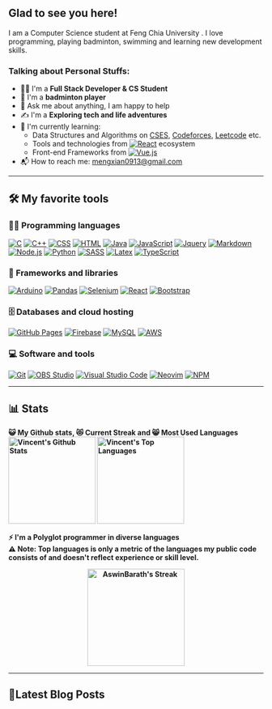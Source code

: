 <!-- # Welcome to [Vincent's](https://vincent-s-blog.web.app/) profile! <a href="https://vincent-s-blog.web.app/"><img src="https://media.giphy.com/media/hvRJCLFzcasrR4ia7z/giphy.gif" width="25px"></a> -->

## Glad to see you here! &nbsp;

I am a Computer Science student at Feng Chia University . I love programming, playing badminton, swimming and learning new development skills.

<!-- <img align="right" src="./image/P1.jpg" width="auto" height="250" style="border-radius:10px; margin-left: 10px"/> -->

### Talking about Personal Stuffs:

- 👨‍🎓 I'm a **Full Stack Developer & CS Student**
- 🏸 I'm a **badminton player**
- 💬 Ask me about anything, I am happy to help
- ✍ I'm a **Exploring tech and life adventures**
- 🌱 I'm currently learning:
  - Data Structures and Algorithms on [CSES](https://cses.fi/user/182618), [Codeforces](https://codeforces.com/profile/mengxian0913), [Leetcode](https://leetcode.com/mengxian0913/) etc.
  - Tools and technologies from <a href="#"><img alt="React" src="https://img.shields.io/badge/React-20232a.svg?logo=react&logoColor=%2361DAFB"></a> ecosystem
  - Front-end Frameworks from <a href="#"><img alt="Vue.js" src="https://img.shields.io/badge/Vue.js-20232a.svg?logo=vue.js&logoColor=%2361DAFB%22"></a>
- 📬 How to reach me: [mengxian0913@gmail.com](mailto:mengxian0913@gmail.com)

---

## 🛠️ My favorite tools

### 👨‍💻 Programming languages

<p>
    <!-- <a href="#"><img alt="Bash" src="https://img.shields.io/badge/Bash-121011.svg?logo=gnu-bash&logoColor=white"></a> -->
    <a href="#"><img alt="C" src="https://custom-icon-badges.herokuapp.com/badge/C-03599C.svg?logo=c-in-hexagon&logoColor=white"></a>
    <a href="#"><img alt="C++" src="https://custom-icon-badges.herokuapp.com/badge/C++-9C033A.svg?logo=cpp2&logoColor=white"></a>
    <a href="#"><img alt="CSS" src="https://img.shields.io/badge/CSS-1572B6.svg?logo=css3&logoColor=white"></a>
    <a href="#"><img alt="HTML" src="https://img.shields.io/badge/HTML-E34F26.svg?logo=html5&logoColor=white"></a>
    <a href="#"><img alt="Java" src="https://img.shields.io/badge/Java-007396.svg?logo=java&logoColor=white"></a>
    <a href="#"><img alt="JavaScript" src="https://img.shields.io/badge/JavaScript-F7DF1E.svg?logo=javascript&logoColor=black"></a>
    <a href="#"><img alt="Jquery" src="https://img.shields.io/badge/Jquery-F0FFFF.svg?logo=Jquery&logoColor=00E5EE"></a>
    <a href="#"><img alt="Markdown" src="https://img.shields.io/badge/Markdown-000000.svg?logo=markdown&logoColor=white"></a>
    <a href="#"><img alt="Node.js" src="https://img.shields.io/badge/Node.js-43853D.svg?logo=node.js&logoColor=white"></a>
    <a href="#"><img alt="Python" src="https://img.shields.io/badge/Python-14354C.svg?logo=python&logoColor=white"></a>
    <a href="#"><img alt="SASS" src="https://img.shields.io/badge/Sass-hotpink.svg?logo=SASS&logoColor=white"></a>
    <a href="#"><img alt="Latex" src="https://img.shields.io/badge/Latex-B0C4DE.svg?logo=latex&logoColor=458B00"></a>
    <a href="#"><img alt="TypeScript" src="https://img.shields.io/badge/TypeScript-007ACC.svg?logo=typescript&logoColor=white"></a>
</p>

### 🧰 Frameworks and libraries

<p>
    <a href="#"><img alt="Arduino" src="https://img.shields.io/badge/-Arduino-00979D?logo=Arduino&logoColor=white"></a>
    <a href="#"><img alt="Pandas" src="https://img.shields.io/badge/Pandas-150458.svg?logo=pandas&logoColor=white"></a>
    <a href="#"><img alt="Selenium" src="https://img.shields.io/badge/Selenium-F5F5F5.svg?logo=selenium&logoColor=%2361DAFB%22"></a>
    <a href="#"><img alt="React" src="https://img.shields.io/badge/React-61DAFB.svg?logo=react&logoColor=white"></a>
    <a href="#">
        <img alt="Bootstrap" src="https://img.shields.io/badge/Bootstrap-563D7C.svg?logo=bootstrap&logoColor=white">
    </a>

</p>

### 🗄️ Databases and cloud hosting

<p>
    <a href="#"><img alt="GitHub Pages" src="https://img.shields.io/badge/GitHub%20Pages-327FC7.svg?logo=github&logoColor=white"></a>
    <a href="#"><img alt="Firebase" src="https://img.shields.io/badge/Firebase-EE7942.svg?logo=firebase&logoColor=FFD700"></a>
    <a href="#"><img alt="MySQL" src="https://img.shields.io/badge/MySQL-4479A1.svg?logo=mysql&logoColor=white"></a>
    <a href="#"><img alt="AWS" src="https://img.shields.io/badge/Amazon-efefef.svg?logo=amazon&logoColor=orange"></a>

</p>

### 💻 Software and tools

<p>
    <a href="#"><img alt="Git" src="https://img.shields.io/badge/Git-F05033.svg?logo=git&logoColor=white"></a>
    <a href="#"><img alt="OBS Studio" src="https://img.shields.io/badge/-OBS%20Studio-302E31?logo=obs-studio&logoColor=white"></a>
    <a href="#"><img alt="Visual Studio Code" src="https://img.shields.io/badge/Visual%20Studio%20Code-0078d7.svg?logo=visual-studio-code&logoColor=white"></a>
    <a href="#"><img alt="Neovim" src="https://img.shields.io/badge/Neovim-D3D3D3.svg?logo=neovim&logoColor=008B45"></a>
    <a href="#"><img alt="NPM" src="https://img.shields.io/badge/Npm-white.svg?logo=npm&logoColor=darkgreen"></a>

</p>

---

## 📊 Stats

<b>😺 My Github stats, 😻 Current Streak and 😸 Most Used Languages
<br/>
<a href="https://github.com/anuraghazra/github-readme-stats" title="Go to Source"><img alt="Vincent's Github Stats" src="https://denvercoder1-github-readme-stats.vercel.app/api?username=mengxian0913&show_icons=true&count_private=true&theme=react&border=61dafb&hide_border=true" height="172px"/></a>
<a href="https://github.com/anuraghazra/github-readme-stats" title="Go to Source"><img alt="Vincent's Top Languages" src="https://github-readme-stats.vercel.app/api/top-langs/?username=mengxian0913&langs_count=6&layout=compact&theme=react&hide_border=true&border_color=61dafb&hide=Jupyter%20Notebook,html,css,scss,pug,ruby,php,shell" height="172px"/></a>
<br/>

⚡ I'm a <b>Polyglot programmer</b> in diverse languages
<br/>
⚠ <b>Note:</b> Top languages is only a metric of the languages my public code consists of and doesn't reflect experience or skill level.

<p align=center>
  <a href="https://git.io/streak-stats" title="Go to Source">
    <img alt="AswinBarath's Streak" src="https://github-readme-streak-stats.herokuapp.com/?user=mengxian0913&theme=react&border=61dafb" height="192px"/>
  </a>
</p>
<b/>

---

## 📕Latest Blog Posts
